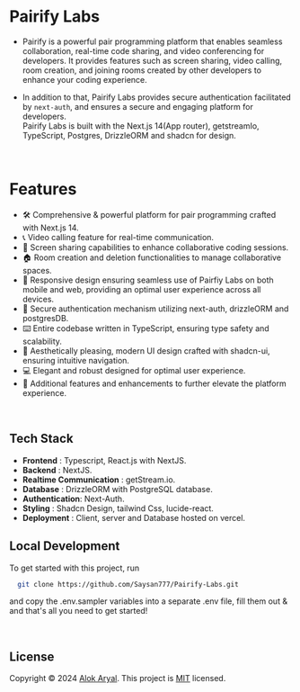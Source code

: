 # Pairify Labs

- Pairify is a powerful pair programming platform that enables seamless collaboration, real-time code sharing, and video conferencing for developers. It provides features such as screen sharing, video calling, room creation, and joining rooms created by other developers to enhance your coding experience.

- In addition to that, Pairify Labs provides secure authentication facilitated by `next-auth`, and ensures a secure and engaging platform for developers.
  <br>
  Pairify Labs is built with the Next.js 14(App router), getstreamIo, TypeScript, Postgres, DrizzleORM and shadcn for design.

<!-- ![Project Image](https://github.com/Saysan777/Digital-Arc/blob/main/public/DigitalArc.jpg) -->

<br>

# Features

- 🛠️ Comprehensive & powerful platform for pair programming crafted with Next.js 14.
- 📞 Video calling feature for real-time communication.
- 🎥 Screen sharing capabilities to enhance collaborative coding sessions.
- 🏠 Room creation and deletion functionalities to manage collaborative spaces.
- 📱 Responsive design ensuring seamless use of Pairfiy Labs on both mobile and web, providing an optimal user experience across all devices.
- 🔑 Secure authentication mechanism utilizing next-auth, drizzleORM and postgresDB.
- ⌨️ Entire codebase written in TypeScript, ensuring type safety and scalability.
- 🌟 Aesthetically pleasing, modern UI design crafted with shadcn-ui, ensuring intuitive navigation.
- 💻 Elegant and robust designed for optimal user experience.
- 🎁 Additional features and enhancements to further elevate the platform experience.

<br>

## Tech Stack

- **Frontend** : Typescript, React.js with NextJS.
- **Backend** : NextJS.
- **Realtime Communication** : getStream.io.
- **Database** : DrizzleORM with PostgreSQL database.
- **Authentication**: Next-Auth.
- **Styling** : Shadcn Design, tailwind Css, lucide-react.
- **Deployment** : Client, server and Database hosted on vercel.

## Local Development

To get started with this project, run

```bash
  git clone https://github.com/Saysan777/Pairify-Labs.git
```

and copy the .env.sampler variables into a separate .env file, fill them out & and that's all you need to get started!

<br>

## License

Copyright © 2024 [Alok Aryal](https://host-next.vercel.app/).
This project is [MIT](https://choosealicense.com/licenses/mit/) licensed.
